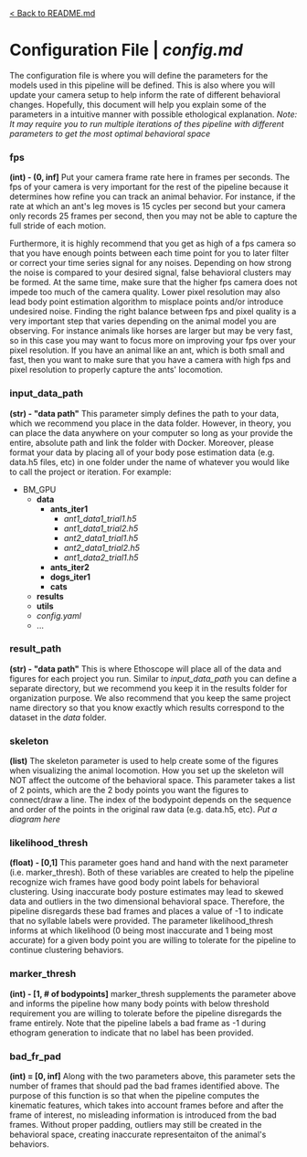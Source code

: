[< Back to README.md](../README.md)

# Configuration File | *config.md*

The configuration file is where you will define the parameters for the models used in this pipeline will be defined. This is also where you will update your camera setup to help inform the rate of different behavioral changes. Hopefully, this document will help you explain some of the parameters in a intuitive manner with possible ethological explanation. 
*Note: It may require you to run multiple iterations of thes pipeline with different parameters to get the most optimal behavioral space*

### fps
**(int) - (0, inf]**
Put your camera frame rate here in frames per seconds. The fps of your camera is very important for the rest of the pipeline because it determines how refine you can track an animal behavior. For instance, if the rate at which an ant's leg moves is 15 cycles per second but your camera only records 25 frames per second, then you may not be able to capture the full stride of each motion.

Furthermore, it is highly recommend that you get as high of a fps camera so that you have enough points between each time point for you to later filter or correct your time series signal for any noises. Depending on how strong the noise is compared to your desired signal, false behavioral clusters may be formed. At the same time, make sure that the higher fps camera does not impede too much of the camera quality. Lower pixel resolution may also lead body point estimation algorithm to misplace points and/or introduce undesired noise. Finding the right balance between fps and pixel quality is a very important step that varies depending on the animal model you are observing. For instance animals like horses are larger but may be very fast, so in this case you may want to focus more on improving your fps over your pixel resolution. If you have an animal like an ant, which is both small and fast, then you want to make sure that you have a camera with high fps and pixel resolution to properly capture the ants' locomotion.

### input_data_path
**(str) - "data path"**
This parameter simply defines the path to your data, which we recommend you place in the data folder. However, in theory, you can place the data anywhere on your computer so long as your provide the entire, absolute path and link the folder with Docker. Moreover, please format your data by placing all of your body pose estimation data (e.g. data.h5 files, etc) in one folder under the name of whatever you would like to call the project or iteration. For example:
* BM_GPU
	* **data**
		* **ants_iter1**
			* *ant1_data1_trial1.h5*
			* *ant1_data1_trial2.h5*
			* *ant2_data1_trial1.h5*
			* *ant2_data1_trial2.h5*
			* *ant1_data2_trial1.h5*
		* **ants_iter2**
		* **dogs_iter1**
		* **cats**
	* **results**
	* **utils**
	* *config.yaml*
	* ...

### result_path
**(str) - "data path"**
This is where Ethoscope will place all of the data and figures for each project you run. Similar to *input_data_path* you can define a separate directory, but we recommend you keep it in the results folder for organization purpose. We also recommend that you keep the same project name directory so that you know exactly which results correspond to the dataset in the *data* folder.

### skeleton
**(list)**
The skeleton parameter is used to help create some of the figures when visualizing the animal locomotion. How you set up the skeleton will NOT affect the outcome of the behavioral space. This parameter takes a list of 2 points, which are the 2 body points you want the figures to connect/draw a line. The index of the bodypoint depends on the sequence and order of the points in the original raw data (e.g. data.h5, etc).
*Put a diagram here*

### likelihood_thresh
**(float) - [0,1]**
This parameter goes hand and hand with the next parameter (i.e. marker_thresh). Both of these variables are created to help the pipeline recognize wich frames have good body point labels for behavioral clustering. Using inaccurate body posture estimates may lead to skewed data and outliers in the two dimensional behavioral space. Therefore, the pipeline disregards these bad frames and places a value of -1 to indicate that no syllable labels were provided. The parameter likelihood_thresh informs at which likelihood (0 being most inaccurate and 1 being most accurate) for a given body point you are willing to tolerate for the pipeline to continue clustering behaviors.

### marker_thresh
**(int) - [1, # of bodypoints]**
marker_thresh supplements the parameter above and informs the pipeline how many body points with below threshold requirement you are willing to tolerate before the pipeline disregards the frame entirely. Note that the pipeline labels a bad frame as -1 during ethogram generation to indicate that no label has been provided.

### bad_fr_pad
**(int) = [0, inf]**
Along with the two parameters above, this parameter sets the number of frames that should pad the bad frames identified above. The purpose of this function is so that when the pipeline computes the kinematic features, which takes into account frames before and after the frame of interest, no misleading information is introduced from the bad frames. Without proper padding, outliers may still be created in the behavioral space, creating inaccurate representaiton of the animal's behaviors. 

